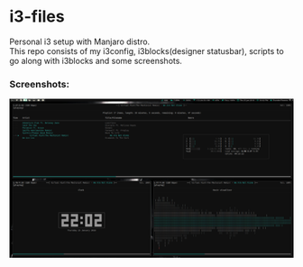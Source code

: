 # i3-files

Personal i3 setup with Manjaro distro.  
This repo consists of my i3config, i3blocks(designer statusbar), scripts to go along with i3blocks and  some screenshots.

### Screenshots:

![Alt text](./screenshots/shot3.png?raw=true)
